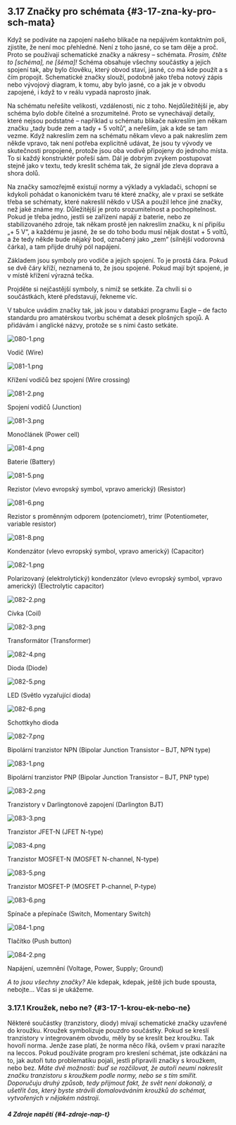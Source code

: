 ## 3.17 Značky pro schémata {#3-17-zna-ky-pro-sch-mata}

Když se podíváte na zapojení našeho blikače na nepájivém kontaktním poli, zjistíte, že není moc přehledné. Není z toho jasné, co se tam děje a proč. Proto se používají schematické značky a nákresy – schémata. _Prosím, čtěte to [schéma], ne [šéma]!_ Schéma obsahuje všechny součástky a jejich spojení tak, aby bylo člověku, který obvod staví, jasné, co má kde použít a s čím propojit. Schematické značky slouží, podobně jako třeba notový zápis nebo vývojový diagram, k tomu, aby bylo jasné, co a jak je v obvodu zapojené, i když to v reálu vypadá naprosto jinak.

Na schématu neřešíte velikosti, vzdálenosti, nic z toho. Nejdůležitější je, aby schéma bylo dobře čitelné a srozumitelné. Proto se vynechávají detaily, které nejsou podstatné – například u schématu blikače nakreslím jen někam značku „tady bude zem a tady + 5 voltů“, a neřeším, jak a kde se tam vezme. Když nakreslím zem na schématu někam vlevo a pak nakreslím zem někde vpravo, tak není potřeba explicitně udávat, že jsou ty vývody ve skutečnosti propojené, protože jsou oba vodivě připojeny do jednoho místa. To si každý konstruktér pořeší sám. Dál je dobrým zvykem postupovat stejně jako v textu, tedy kreslit schéma tak, že signál jde zleva doprava a shora dolů.

Na značky samozřejmě existují normy a výklady a vykladači, schopní se kdykoli pohádat o kanonickém tvaru té které značky, ale v praxi se setkáte třeba se schématy, které nakreslil někdo v USA a použil lehce jiné značky, než jaké známe my. Důležitější je proto srozumitelnost a pochopitelnost. Pokud je třeba jedno, jestli se zařízení napájí z baterie, nebo ze stabilizovaného zdroje, tak někam prostě jen nakreslím značku, k ní připíšu „+ 5 V“, a každému je jasné, že se do toho bodu musí nějak dostat + 5 voltů, a že tedy někde bude nějaký bod, označený jako „zem“ (silnější vodorovná čárka), a tam přijde druhý pól napájení.

Základem jsou symboly pro vodiče a jejich spojení. To je prostá čára. Pokud se dvě čáry kříží, neznamená to, že jsou spojené. Pokud mají být spojené, je v místě křížení výrazná tečka.

Projděte si nejčastější symboly, s nimiž se setkáte. Za chvíli si o součástkách, které představují, řekneme víc.

V tabulce uvádím značky tak, jak jsou v databázi programu Eagle – de facto standardu pro amatérskou tvorbu schémat a desek plošných spojů. A přidávám i anglické názvy, protože se s nimi často setkáte.

![080-1.png](images/000137.png)

Vodič (Wire)

![081-1.png](images/000339.png)

Křížení vodičů bez spojení (Wire crossing)

![081-2.png](images/000141.png)

Spojení vodičů (Junction)

![081-3.png](images/000142.png)

Monočlánek (Power cell)

![081-4.png](images/000145.png)

Baterie (Battery)

![081-5.png](images/000384.png)

Rezistor (vlevo evropský symbol, vpravo americký) (Resistor)

![081-6.png](images/000149.png)

Rezistor s proměnným odporem (potenciometr), trimr (Potentiometer, variable resistor)

![081-8.png](images/000400.png)

Kondenzátor (vlevo evropský symbol, vpravo americký) (Capacitor)

![082-1.png](images/000153.png)

Polarizovaný (elektrolytický) kondenzátor (vlevo evropský symbol, vpravo americký) (Electrolytic capacitor)

![082-2.png](images/000417.png)

Cívka (Coil)

![082-3.png](images/000158.png)

Transformátor (Transformer)

![082-4.png](images/000016.png)

Dioda (Diode)

![082-5.png](images/000162.png)

LED (Světlo vyzařující dioda)

![082-6.png](images/000032.png)

Schottkyho dioda

![082-7.png](images/000168.png)

Bipolární tranzistor NPN (Bipolar Junction Transistor – BJT, NPN type)

![083-1.png](images/000050.png)

Bipolární tranzistor PNP (Bipolar Junction Transistor – BJT, PNP type)

![083-2.png](images/000171.png)

Tranzistory v Darlingtonově zapojení (Darlington BJT)

![083-3.png](images/000077.png)

Tranzistor JFET-N (JFET N-type)

![083-4.png](images/000175.png)

Tranzistor MOSFET-N (MOSFET N-channel, N-type)

![083-5.png](images/000108.png)

Tranzistor MOSFET-P (MOSFET P-channel, P-type)

![083-6.png](images/000004.png)

Spínače a přepínače (Switch, Momentary Switch)

![084-1.png](images/000001.png)

Tlačítko (Push button)

![084-2.png](images/000024.png)

Napájení, uzemnění (Voltage, Power, Supply; Ground)

_A to jsou všechny značky?_ Ale kdepak, kdepak, ještě jich bude spousta, nebojte… Včas si je ukážeme.

### 3.17.1 Kroužek, nebo ne? {#3-17-1-krou-ek-nebo-ne}

Některé součástky (tranzistory, diody) mívají schematické značky uzavřené do kroužku. Kroužek symbolizuje pouzdro součástky. Pokud se kreslí tranzistory v integrovaném obvodu, měly by se kreslit bez kroužku. Tak hovoří norma. Jenže zase platí, že norma něco říká, ovšem v praxi narazíte na leccos. Pokud používáte program pro kreslení schémat, jste odkázáni na to, jak autoři tuto problematiku pojali, jestli připravili značky s kroužkem, nebo bez. _Máte dvě možnosti: buď se rozčilovat, že autoři neumí nakreslit značku tranzistoru s kroužkem podle normy, nebo se s tím smířit. Doporučuju druhý způsob, tedy přijmout fakt, že svět není dokonalý, a ušetřit čas, který byste strávili domalováváním kroužků do schémat, vytvořených v nějakém nástroji._

##### 4 Zdroje napětí {#4-zdroje-nap-t}